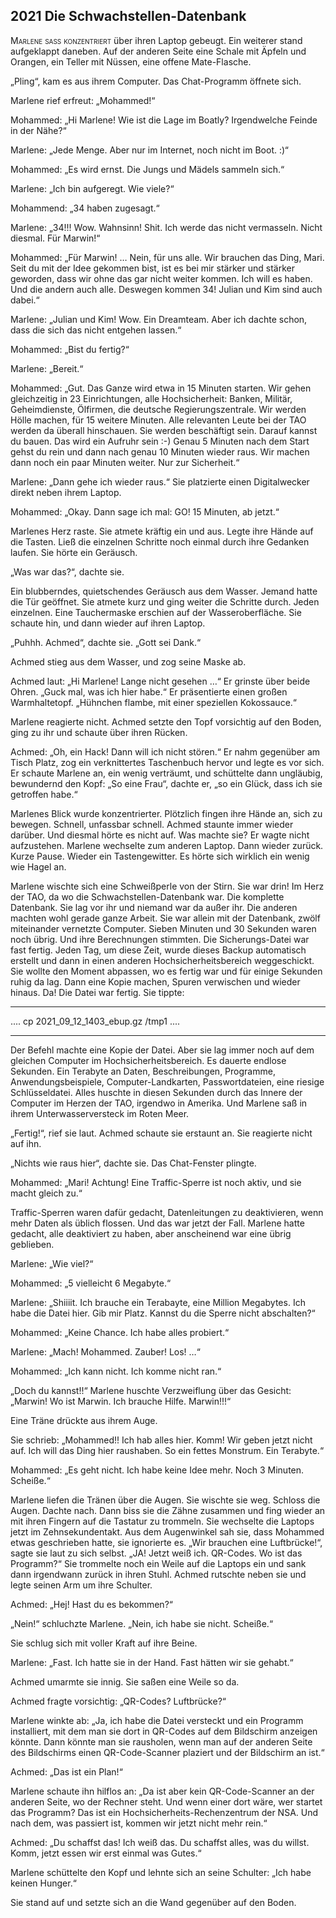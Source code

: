 ## **2021** Die Schwachstellen-Datenbank

<span style="font-variant:small-caps;">Marlene saß konzentriert</span> über ihren Laptop gebeugt.
Ein weiterer stand aufgeklappt daneben.
Auf der anderen Seite eine Schale mit Äpfeln und Orangen, ein Teller mit Nüssen, eine offene Mate-Flasche.

„Pling“, kam es aus ihrem Computer.
Das Chat-Programm öffnete sich.

Marlene rief erfreut: „Mohammed!“

Mohammed: „Hi Marlene! Wie ist die Lage im Boatly? Irgendwelche Feinde in der Nähe?“

Marlene: „Jede Menge.
Aber nur im Internet, noch nicht im Boot.
:)“

Mohammed: „Es wird ernst.
Die Jungs und Mädels sammeln sich.“

Marlene: „Ich bin aufgeregt.
Wie viele?“

Mohammend: „34 haben zugesagt.“

Marlene: „34!!! Wow.
Wahnsinn!
Shit.
Ich werde das nicht vermasseln.
Nicht diesmal.
Für Marwin!“

Mohammed: „Für Marwin! … Nein, für uns alle.
Wir brauchen das Ding, Mari.
Seit du mit der Idee gekommen bist, ist es bei mir stärker und stärker geworden, dass wir ohne das gar nicht weiter kommen.
Ich will es haben.
Und die andern auch alle.
Deswegen kommen 34! Julian und Kim sind auch dabei.“

Marlene: „Julian und Kim! Wow.
Ein Dreamteam.
Aber ich dachte schon, dass die sich das nicht entgehen lassen.“

Mohammed: „Bist du fertig?“

Marlene: „Bereit.“

Mohammed: „Gut.
Das Ganze wird etwa in 15 Minuten starten.
Wir gehen gleichzeitig in 23 Einrichtungen, alle Hochsicherheit: Banken, Militär, Geheimdienste, Ölfirmen, die deutsche Regierungszentrale.
Wir werden Hölle machen, für 15 weitere Minuten.
Alle relevanten Leute bei der TAO werden da überall hinschauen.
Sie werden beschäftigt sein.
Darauf kannst du bauen.
Das wird ein Aufruhr sein :-)
Genau 5 Minuten nach dem Start gehst du rein und dann nach genau 10 Minuten wieder raus.
Wir machen dann noch ein paar Minuten weiter.
Nur zur Sicherheit.“

Marlene: „Dann gehe ich wieder raus.“ Sie platzierte einen Digitalwecker direkt neben ihrem Laptop.

Mohammed: „Okay.
Dann sage ich mal: GO! 15 Minuten, ab jetzt.“

Marlenes Herz raste.
Sie atmete kräftig ein und aus.
Legte ihre Hände auf die Tasten.
Ließ die einzelnen Schritte noch einmal durch ihre Gedanken laufen.
Sie hörte ein Geräusch.

„Was war das?“, dachte sie.

Ein blubberndes, quietschendes Geräusch aus dem Wasser.
Jemand hatte die Tür geöffnet.
Sie atmete kurz und ging weiter die Schritte durch.
Jeden einzelnen.
Eine Tauchermaske erschien auf der Wasseroberfläche.
Sie schaute hin, und dann wieder auf ihren Laptop.

„Puhhh.
Achmed“, dachte sie.
„Gott sei Dank.“

Achmed stieg aus dem Wasser, und zog seine Maske ab.

Achmed laut: „Hi Marlene! Lange nicht gesehen …“ Er grinste über beide Ohren.
„Guck mal, was ich hier habe.“ Er präsentierte einen großen Warmhaltetopf.
„Hühnchen flambe, mit einer speziellen Kokossauce.“

Marlene reagierte nicht.
Achmed setzte den Topf vorsichtig auf den Boden, ging zu ihr und schaute über ihren Rücken.

Achmed: „Oh, ein Hack! Dann will ich nicht stören.“ Er nahm gegenüber am Tisch Platz, zog ein verknittertes Taschenbuch hervor und legte es vor sich.
Er schaute Marlene an, ein wenig verträumt, und schüttelte dann ungläubig, bewundernd den Kopf: „So eine Frau“, dachte er, „so ein Glück, dass ich sie getroffen habe.“

Marlenes Blick wurde konzentrierter.
Plötzlich fingen ihre Hände an, sich zu bewegen.
Schnell, unfassbar schnell.
Achmed staunte immer wieder darüber.
Und diesmal hörte es nicht auf.
Was machte sie? Er wagte nicht aufzustehen.
Marlene wechselte zum anderen Laptop.
Dann wieder zurück.
Kurze Pause.
Wieder ein Tastengewitter.
Es hörte sich wirklich ein wenig wie Hagel an.

Marlene wischte sich eine Schweißperle von der Stirn.
Sie war drin! Im Herz der TAO, da wo die Schwachstellen-Datenbank war.
Die komplette Datenbank.
Sie lag vor ihr und niemand war da außer ihr.
Die anderen machten wohl gerade ganze Arbeit.
Sie war allein mit der Datenbank, zwölf miteinander vernetzte Computer.
Sieben Minuten und 30 Sekunden waren noch übrig.
Und ihre Berechnungen stimmten.
Die Sicherungs-Datei war fast fertig.
Jeden Tag, um diese Zeit, wurde dieses Backup automatisch erstellt und dann in einen anderen Hochsicherheitsbereich weggeschickt.
Sie wollte den Moment abpassen, wo es fertig war und für einige Sekunden ruhig da lag.
Dann eine Kopie machen, Spuren verwischen und wieder hinaus.
Da! Die Datei war fertig.
Sie tippte: 


****
....
cp 2021_09_12_1403_ebup.gz /tmp1
....
****

Der Befehl machte eine Kopie der Datei.
Aber sie lag immer noch auf dem gleichen Computer im Hochsicherheitsbereich.
Es dauerte endlose Sekunden.
Ein Terabyte an Daten, Beschreibungen, Programme, Anwendungsbeispiele, Computer-Landkarten, Passwortdateien, eine riesige Schlüsseldatei.
Alles huschte in diesen Sekunden durch das Innere der Computer im Herzen der TAO, irgendwo in Amerika.
Und Marlene saß in ihrem Unterwasserversteck im Roten Meer.

„Fertig!“, rief sie laut.
Achmed schaute sie erstaunt an.
Sie reagierte nicht auf ihn.

„Nichts wie raus hier“, dachte sie.
Das Chat-Fenster plingte.

Mohammed: „Mari! Achtung! Eine Traffic-Sperre ist noch aktiv, und sie macht gleich zu.“

Traffic-Sperren waren dafür gedacht, Datenleitungen zu deaktivieren, wenn mehr Daten als üblich flossen.
Und das war jetzt der Fall.
Marlene hatte gedacht, alle deaktiviert zu haben, aber anscheinend war eine übrig geblieben.

Marlene: „Wie viel?“

Mohammed: „5 vielleicht 6 Megabyte.“

Marlene: „Shiiiit.
Ich brauche ein Terabayte, eine Million Megabytes.
Ich habe die Datei hier.
Gib mir Platz.
Kannst du die Sperre nicht abschalten?“

Mohammed: „Keine Chance.
Ich habe alles probiert.“

Marlene: „Mach! Mohammed.
Zauber! Los! …“ 

Mohammed: „Ich kann nicht.
Ich komme nicht ran.“

„Doch du kannst!!“ Marlene huschte Verzweiflung über das Gesicht: „Marwin! Wo ist Marwin.
Ich brauche Hilfe.
Marwin!!!“

Eine Träne drückte aus ihrem Auge.

Sie schrieb: „Mohammed!!
Ich hab alles hier.
Komm!
Wir geben jetzt nicht auf.
Ich will das Ding hier raushaben.
So ein fettes Monstrum.
Ein Terabyte.“

Mohammed: „Es geht nicht.
Ich habe keine Idee mehr.
Noch 3 Minuten.
Scheiße.“

Marlene liefen die Tränen über die Augen.
Sie wischte sie weg.
Schloss die Augen.
Dachte nach.
Dann biss sie die Zähne zusammen und fing wieder an mit ihren Fingern auf die Tastatur zu trommeln.
Sie wechselte die Laptops jetzt im Zehnsekundentakt.
Aus dem Augenwinkel sah sie, dass Mohammed etwas geschrieben hatte, sie ignorierte es.
„Wir brauchen eine Luftbrücke!“, sagte sie laut zu sich selbst.
„JA! Jetzt weiß ich.
QR-Codes.
Wo ist das Programm?“ Sie trommelte noch ein Weile auf die Laptops ein und sank dann irgendwann zurück in ihren Stuhl.
Achmed rutschte neben sie und legte seinen Arm um ihre Schulter.

Achmed: „Hej! Hast du es bekommen?“

„Nein!“ schluchzte Marlene.
„Nein, ich habe sie nicht.
Scheiße.“

Sie schlug sich mit voller Kraft auf ihre Beine.

Marlene: „Fast.
Ich hatte sie in der Hand.
Fast hätten wir sie gehabt.“

Achmed umarmte sie innig.
Sie saßen eine Weile so da.

Achmed fragte vorsichtig: „QR-Codes? Luftbrücke?“ 

Marlene winkte ab: „Ja, ich habe die Datei versteckt und ein Programm installiert, mit dem man sie dort in QR-Codes auf dem Bildschirm anzeigen könnte.
Dann könnte man sie rausholen, wenn man auf der anderen Seite des Bildschirms einen QR-Code-Scanner plaziert und der Bildschirm an ist.“ 

Achmed: „Das ist ein Plan!“

Marlene schaute ihn hilflos an: „Da ist aber kein QR-Code-Scanner an der anderen Seite, wo der Rechner steht.
Und wenn einer dort wäre, wer startet das Programm?
Das ist ein Hochsicherheits-Rechenzentrum der NSA.
Und nach dem, was passiert ist, kommen wir jetzt nicht mehr rein.“

Achmed: „Du schaffst das! Ich weiß das.
Du schaffst alles, was du willst.
Komm, jetzt essen wir erst einmal was Gutes.“

Marlene schüttelte den Kopf und lehnte sich an seine Schulter:
„Ich habe keinen Hunger.“

Sie stand auf und setzte sich an die Wand gegenüber auf den Boden.

